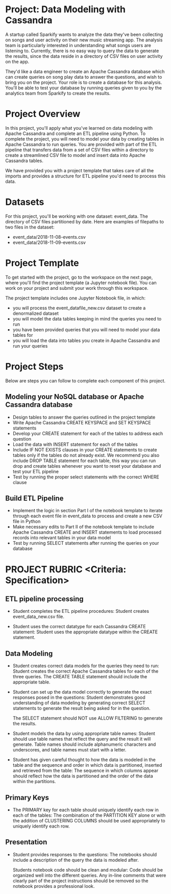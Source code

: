 # Project: Data Modeling with Cassandra
A startup called Sparkify wants to analyze the data they've been collecting on songs and user activity on their new music streaming app. The analysis team is particularly interested in understanding what songs users are listening to. Currently, there is no easy way to query the data to generate the results, since the data reside in a directory of CSV files on user activity on the app.

They'd like a data engineer to create an Apache Cassandra database which can create queries on song play data to answer the questions, and wish to bring you on the project. Your role is to create a database for this analysis. You'll be able to test your database by running queries given to you by the analytics team from Sparkify to create the results.


# Project Overview
In this project, you'll apply what you've learned on data modeling with Apache Cassandra and complete an ETL pipeline using Python. To complete the project, you will need to model your data by creating tables in Apache Cassandra to run queries. You are provided with part of the ETL pipeline that transfers data from a set of CSV files within a directory to create a streamlined CSV file to model and insert data into Apache Cassandra tables.

We have provided you with a project template that takes care of all the imports and provides a structure for ETL pipeline you'd need to process this data.

# Datasets
For this project, you'll be working with one dataset: event_data. The directory of CSV files partitioned by date. Here are examples of filepaths to two files in the dataset:

* event_data/2018-11-08-events.csv
* event_data/2018-11-09-events.csv


# Project Template
To get started with the project, go to the workspace on the next page, where you'll find the project template (a Jupyter notebook file). You can work on your project and submit your work through this workspace.

The project template includes one Jupyter Notebook file, in which:
* you will process the event_datafile_new.csv dataset to create a denormalized dataset
* you will model the data tables keeping in mind the queries you need to run
* you have been provided queries that you will need to model your data tables for
* you will load the data into tables you create in Apache Cassandra and run your queries


# Project Steps
Below are steps you can follow to complete each component of this project.
## Modeling your NoSQL database or Apache Cassandra database
* Design tables to answer the queries outlined in the project template
* Write Apache Cassandra CREATE KEYSPACE and SET KEYSPACE statements
* Develop your CREATE statement for each of the tables to address each question
* Load the data with INSERT statement for each of the tables
* Include IF NOT EXISTS clauses in your CREATE statements to create tables only if the tables do not already exist. We recommend you also include DROP TABLE statement for each table, this way you can run drop and create tables whenever you want to reset your database and test your ETL pipeline
* Test by running the proper select statements with the correct WHERE clause


## Build ETL Pipeline
* Implement the logic in section Part I of the notebook template to iterate through each event file in event_data to process and create a new CSV file in Python
* Make necessary edits to Part II of the notebook template to include Apache Cassandra CREATE and INSERT statements to load processed records into relevant tables in your data model
* Test by running SELECT statements after running the queries on your database


# PROJECT RUBRIC <Criteria: Specification>
## ETL pipeline processing 
* Student completes the ETL pipeline procedures: Student creates event_data_new.csv file.

* Student uses the correct datatype for each Cassandra CREATE statement: Student uses the appropriate datatype within the CREATE statement.

## Data Modeling
* Student creates correct data models for the queries they need to run: Student creates the correct Apache Cassandra tables for each of the three queries. The CREATE TABLE statement should include the appropriate      table.

* Student can set up the data model correctly to generate the exact responses posed in the questions: Student demonstrates good understanding of data modeling by generating correct SELECT statements to generate the    result being asked for in the question.

  The SELECT statement should NOT use ALLOW FILTERING to generate the results.

* Student models the data by using appropriate table names: Student should use table names that reflect the query and the result it will generate. Table names should include alphanumeric characters and underscores,    and table names must start with a letter.

* Student has given careful thought to how the data is modeled in the table and the sequence and order in which data is partitioned, inserted and retrieved from the table: The sequence in which columns appear should   reflect how the data is partitioned and the order of the data within the partitions.

## Primary Keys
* The PRIMARY key for each table should uniquely identify each row in each of the tables: The combination of the PARTITION KEY alone or with the addition of CLUSTERING COLUMNS should be used appropriately to           uniquely identify each row.

## Presentation
* Student provides responses to the questions: The notebooks should include a description of the query the data is modeled after.

  Students notebook code should be clean and modular: Code should be organized well into the different queries. Any in-line comments that were clearly part of the project instructions should be removed so the notebook provides a professional look.